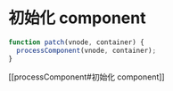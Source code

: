 # 初始化 component

```ts
function patch(vnode, container) {
  processComponent(vnode, container);
}
```

[[processComponent#初始化 component]]